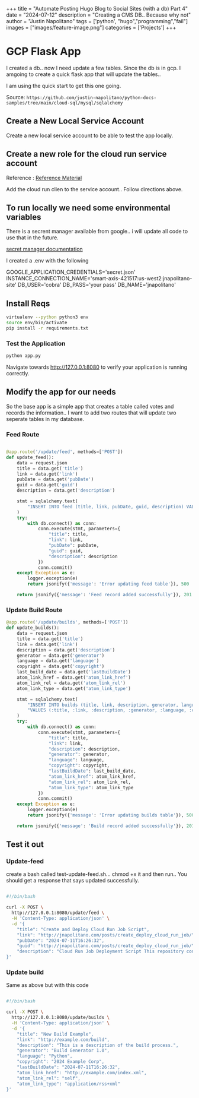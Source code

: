 +++
title =  "Automate Posting Hugo Blog to Social Sites (with a db) Part 4"
date = "2024-07-12"
description = "Creating a CMS DB.. Because why not"
author = "Justin Napolitano"
tags = ['python', "hugo","programming","fail"]
images = ["images/feature-image.png"]
categories = ['Projects']
+++


# GCP Flask App

I created a db.. now I need update a few tables. Since the db is in gcp. I amgoing to create a quick flask app that will update the tables..

I am using the quick start to get this one going.

Source: ```https://github.com/justin-napolitano/python-docs-samples/tree/main/cloud-sql/mysql/sqlalchemy```


## Create a New Local Service Account

Create a new local service account to be able to test the app locally. 



## Create a new role for the cloud run service account

Reference : [Reference Material](https://cloud.google.com/sql/docs/mysql/connect-instance-cloud-run#deploy_sample_app_to)


Add the cloud run clien to the service account.. Follow directions above. 

## To run locally we need some environmental variables

There is a secrent manager available from google.. i will update all code to use that in the future. 

[secret manager documentation](https://cloud.google.com/secret-manager/docs/overview)


I created a .env with the following

GOOGLE_APPLICATION_CREDENTIALS='secret.json'
INSTANCE_CONNECTION_NAME='smart-axis-421517:us-west2:jnapolitano-site'
DB_USER='cobra'
DB_PASS='your pass'
DB_NAME='jnapolitano'


## Install Reqs

```bash
virtualenv --python python3 env
source env/bin/activate
pip install -r requirements.txt
```

### Test the Application

```bash
python app.py
```

Navigate towards http://127.0.0.1:8080 to verify your application is running correctly.


## Modify the app for our needs

So the base app is a simple app that creates a table called votes and records the information.. I want to add two routes that will update two seperate tables in my database. 

### Feed Route

```python

@app.route('/update/feed', methods=['POST'])
def update_feed():
    data = request.json
    title = data.get('title')
    link = data.get('link')
    pubDate = data.get('pubDate')
    guid = data.get('guid')
    description = data.get('description')

    stmt = sqlalchemy.text(
        "INSERT INTO feed (title, link, pubDate, guid, description) VALUES (:title, :link, :pubDate, :guid, :description)"
    )
    try:
        with db.connect() as conn:
            conn.execute(stmt, parameters={
                "title": title,
                "link": link,
                "pubDate": pubDate,
                "guid": guid,
                "description": description
            })
            conn.commit()
    except Exception as e:
        logger.exception(e)
        return jsonify({'message': 'Error updating feed table'}), 500

    return jsonify({'message': 'Feed record added successfully'}), 201


```

### Update Build Route


```python
@app.route('/update/builds', methods=['POST'])
def update_builds():
    data = request.json
    title = data.get('title')
    link = data.get('link')
    description = data.get('description')
    generator = data.get('generator')
    language = data.get('language')
    copyright = data.get('copyright')
    last_build_date = data.get('lastBuildDate')
    atom_link_href = data.get('atom_link_href')
    atom_link_rel = data.get('atom_link_rel')
    atom_link_type = data.get('atom_link_type')

    stmt = sqlalchemy.text(
        "INSERT INTO builds (title, link, description, generator, language, copyright, lastBuildDate, atom_link_href, atom_link_rel, atom_link_type) "
        "VALUES (:title, :link, :description, :generator, :language, :copyright, :lastBuildDate, :atom_link_href, :atom_link_rel, :atom_link_type)"
    )
    try:
        with db.connect() as conn:
            conn.execute(stmt, parameters={
                "title": title,
                "link": link,
                "description": description,
                "generator": generator,
                "language": language,
                "copyright": copyright,
                "lastBuildDate": last_build_date,
                "atom_link_href": atom_link_href,
                "atom_link_rel": atom_link_rel,
                "atom_link_type": atom_link_type
            })
            conn.commit()
    except Exception as e:
        logger.exception(e)
        return jsonify({'message': 'Error updating builds table'}), 500

    return jsonify({'message': 'Build record added successfully'}), 201
```

## Test it out

### Update-feed

create a bash called test-update-feed.sh... chmod +x it and then run.. You should get a response that says updated successfully. 

```bash

#!/bin/bash

curl -X POST \
  http://127.0.0.1:8080/update/feed \
  -H 'Content-Type: application/json' \
  -d '{
    "title": "Create and Deploy Cloud Run Job Script",
    "link": "http://jnapolitano.com/posts/create_deploy_cloud_run_job/",
    "pubDate": "2024-07-11T16:26:32",
    "guid": "http://jnapolitano.com/posts/create_deploy_cloud_run_job/",
    "description": "Cloud Run Job Deployment Script This repository contains a script to build and deploy a Python application as a Cloud Run Job using Google Cloud Build. The script dynamically generates a cloudbuild.yaml file and submits it to Google Cloud Build. Prerequisites Before using the deployment script, ensure you have the following: Google Cloud SDK: Installed and configured. Docker: Installed. Google Cloud Project: Created and configured. Service Account Key: A service account key JSON file with appropriate permissions stored at keys/service-account-key."
}'

```

### Update build

Same as above but with this code

```bash

#!/bin/bash

curl -X POST \
  http://127.0.0.1:8080/update/builds \
  -H 'Content-Type: application/json' \
  -d '{
    "title": "New Build Example",
    "link": "http://example.com/build",
    "description": "This is a description of the build process.",
    "generator": "Build Generator 1.0",
    "language": "Python",
    "copyright": "2024 Example Corp",
    "lastBuildDate": "2024-07-11T16:26:32",
    "atom_link_href": "http://example.com/index.xml",
    "atom_link_rel": "self",
    "atom_link_type": "application/rss+xml"
}'

```

